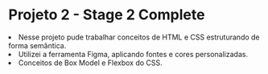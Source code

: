 # Projeto 2 - Stage 2 Complete

<li>Nesse projeto pude trabalhar conceitos de HTML e CSS estruturando de forma semântica.</li>
<li>Utilizei a ferramenta Figma, aplicando fontes e cores personalizadas.</li>
<li>Conceitos de Box Model e Flexbox do CSS.</li>